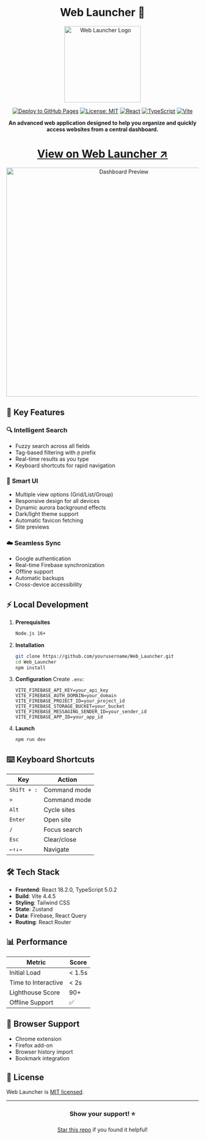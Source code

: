 <div align="center">
  
# Web Launcher 🚀

<img src="https://github.com/user-attachments/assets/85cddc06-e40e-45dc-bce9-fab67faf9553" width="200" alt="Web Launcher Logo">

[![Deploy to GitHub Pages](https://github.com/AlexandrosLiaskos/Web_Launcher/actions/workflows/deploy.yml/badge.svg)](https://github.com/AlexandrosLiaskos/Web_Launcher/actions/workflows/deploy.yml)
[![License: MIT](https://img.shields.io/badge/License-MIT-blue.svg)](https://opensource.org/licenses/MIT)
[![React](https://img.shields.io/badge/React-18.2.0-61dafb.svg)](https://reactjs.org/)
[![TypeScript](https://img.shields.io/badge/TypeScript-5.0.2-blue.svg)](https://www.typescriptlang.org/)
[![Vite](https://img.shields.io/badge/Vite-4.4.5-646cff.svg)](https://vitejs.dev/)

**An advanced web application designed to help you organize and quickly access websites from a central dashboard.**

# [View on Web Launcher ↗](https://alexandrosliaskos.github.io/Web_MS/) 

<img src="https://github.com/user-attachments/assets/eb7f704d-f115-4590-a0a5-a016e316da51" width="600" alt="Dashboard Preview">

</div>

## 🌟 Key Features

### 🔍 Intelligent Search
- Fuzzy search across all fields
- Tag-based filtering with `@` prefix
- Real-time results as you type
- Keyboard shortcuts for rapid navigation

### 📱 Smart UI
- Multiple view options (Grid/List/Group)
- Responsive design for all devices
- Dynamic aurora background effects
- Dark/light theme support
- Automatic favicon fetching
- Site previews

### ☁️ Seamless Sync
- Google authentication
- Real-time Firebase synchronization
- Offline support
- Automatic backups
- Cross-device accessibility

## ⚡ Local Development

1. **Prerequisites**
   ```bash
   Node.js 16+
   ```

2. **Installation**
   ```bash
   git clone https://github.com/yourusername/Web_Launcher.git
   cd Web_Launcher
   npm install
   ```

3. **Configuration**
   Create `.env`:
   ```env
   VITE_FIREBASE_API_KEY=your_api_key
   VITE_FIREBASE_AUTH_DOMAIN=your_domain
   VITE_FIREBASE_PROJECT_ID=your_project_id
   VITE_FIREBASE_STORAGE_BUCKET=your_bucket
   VITE_FIREBASE_MESSAGING_SENDER_ID=your_sender_id
   VITE_FIREBASE_APP_ID=your_app_id
   ```

4. **Launch**
   ```bash
   npm run dev
   ```

## ⌨️ Keyboard Shortcuts

| Key | Action |
|-----|--------|
| `Shift + :` | Command mode |
| `>` | Command mode |
| `Alt` | Cycle sites |
| `Enter` | Open site |
| `/` | Focus search |
| `Esc` | Clear/close |
| `←↑↓→` | Navigate |

## 🛠️ Tech Stack

- **Frontend**: React 18.2.0, TypeScript 5.0.2
- **Build**: Vite 4.4.5
- **Styling**: Tailwind CSS
- **State**: Zustand
- **Data**: Firebase, React Query
- **Routing**: React Router

## 📊 Performance

| Metric | Score |
|--------|--------|
| Initial Load | < 1.5s |
| Time to Interactive | < 2s |
| Lighthouse Score | 90+ |
| Offline Support | ✅ |

## 🔧 Browser Support

- Chrome extension
- Firefox add-on
- Browser history import
- Bookmark integration

## 📖 License

Web Launcher is [MIT licensed](LICENSE).

---

<div align="center">

### Show your support! ⭐

[Star this repo](https://github.com/yourusername/Web_Launcher) if you found it helpful!

</div>
